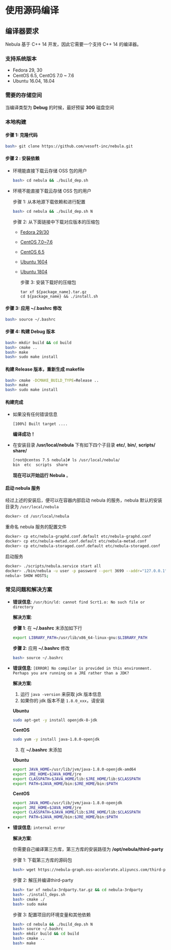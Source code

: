 # 使用源码编译

## 编译器要求

Nebula 基于 C++ 14 开发，因此它需要一个支持 C++ 14 的编译器。

### 支持系统版本

- Fedora 29, 30
- CentOS 6.5, CentOS 7.0 ~ 7.6
- Ubuntu 16.04, 18.04

### 需要的存储空间

当编译类型为 **Debug** 的时候，最好预留 **30G** 磁盘空间

### 本地构建

#### 步骤 1: 克隆代码

```bash
bash> git clone https://github.com/vesoft-inc/nebula.git
```

#### 步骤 2 : 安装依赖

- 环境能直接下载云存储 OSS 包的用户

    ```bash
    bash> cd nebula && ./build_dep.sh
    ```

- 环境不能直接下载云存储 OSS 包的用户

    步骤 1:
    从本地源下载依赖和进行配置

    ```bash
    bash> cd nebula && ./build_dep.sh N
    ```

    步骤 2:
    从下面链接中下载对应版本的压缩包

  - [Fedora 29/30](https://nebula-graph.oss-accelerate.aliyuncs.com/third-party/fedora29.tar.gz)
  - [CentOS 7.0~7.6](https://nebula-graph.oss-accelerate.aliyuncs.com/third-party/centos7.5.tar.gz)
  - [CentOS 6.5](https://nebula-graph.oss-accelerate.aliyuncs.com/third-party/centos6.5.tar.gz)
  - [Ubuntu 1604](https://nebula-graph.oss-accelerate.aliyuncs.com/third-party/ubuntu16.tar.gz)
  - [Ubuntu 1804](https://nebula-graph.oss-accelerate.aliyuncs.com/third-party/ubuntu18.tar.gz)

    步骤 3:
    安装下载好的压缩包

    ```text
    tar xf ${package_name}.tar.gz
    cd ${package_name} && ./install.sh
    ```

#### 步骤 3: 应用 **~/.bashrc** 修改

```bash
bash> source ~/.bashrc
```

#### 步骤 4: 构建 Debug 版本

```bash
bash> mkdir build && cd build
bash> cmake ..
bash> make
bash> sudo make install
```

#### 构建 Release 版本，重新生成 makefile

```bash
bash> cmake -DCMAKE_BUILD_TYPE=Release ..
bash> make
bash> sudo make install
```

#### **构建完成**

- 如果没有任何错误信息

    ```text
    [100%] Built target ....
    ```

    **编译成功！**

- 在安装目录 **/usr/local/nebula** 下有如下四个子目录 **etc/**, **bin/**, **scripts/** **share/**

    ```bash
    [root@centos 7.5 nebula]# ls /usr/local/nebula/
    bin  etc  scripts  share
    ```

    **现在可以开始运行 Nebula** 。

<!-- ### 使用 docker 容器构建

Nebula 提供了一个安装有完整编译环境的 docker 镜像 [vesoft/nebula-dev](https://hub.docker.com/r/vesoft/nebula-dev)，让开发者可以本地修改源码，容器内部构建和调试。只需执行如下几步便可快速参与开发：

#### 从 docker hub 拉取镜像

```bash
bash> docker pull vesoft/nebula-dev
```

#### 启动容器并将本地源码目录挂载到容器的工作目录 `/home/nebula`

```bash
bash> docker run --rm -ti \
  --security-opt seccomp=unconfined \
  -v /path/to/nebula/:/home/nebula \
  vesoft/nebula-dev \
  bash
```

其中 `/path/to/nebula/` 要替换成**本地 nebula 源码目录**。

#### 容器内编译

```bash
docker> mkdir _build && cd _build
docker> cmake ..
docker> make
docker> make install
``` -->

#### 启动 nebula 服务

经过上述的安装后，便可以在容器内部启动 nebula 的服务，nebula 默认的安装目录为 `/usr/local/nebula`

```bash
docker> cd /usr/local/nebula
```

重命名 nebula 服务的配置文件

```bash
docker> cp etc/nebula-graphd.conf.default etc/nebula-graphd.conf
docker> cp etc/nebula-metad.conf.default etc/nebula-metad.conf
docker> cp etc/nebula-storaged.conf.default etc/nebula-storaged.conf
```

启动服务

```bash
docker> ./scripts/nebula.service start all
docker> ./bin/nebula -u user -p password --port 3699 --addr="127.0.0.1"
nebula> SHOW HOSTS;
```

### 常见问题和解决方案

- **错误信息**: `/usr/bin/ld: cannot find Scrt1.o: No such file or directory`

  **解决方案**:

    **步骤 1**: 在 **~/.bashrc** 末添加如下行

    ```sh
    export LIBRARY_PATH=/usr/lib/x86_64-linux-gnu:$LIBRARY_PATH
    ```

    **步骤 2**: 应用 **~/.bashrc** 修改

    ```sh
    bash> source ~/.bashrc
    ```

- **错误信息**: `[ERROR] No compiler is provided in this environment. Perhaps you are running on a JRE rather than a JDK?`

    **解决方案**:
    1) 运行 `java -version` 来获取 jdk 版本信息
    2) 如果你的 jdk 版本不是 `1.8.0_xxx`，请安装

    **Ubuntu**

    ```sh
    sudo apt-get -y install openjdk-8-jdk
    ```

    **CentOS**

    ```sh
    sudo yum -y install java-1.8.0-openjdk
    ```

    3) 在 **~/.bashrc** 末添加

    **Ubuntu**

    ```sh
    export JAVA_HOME=/usr/lib/jvm/java-1.8.0-openjdk-amd64
    export JRE_HOME=$JAVA_HOME/jre
    export CLASSPATH=$JAVA_HOME/lib:$JRE_HOME/lib:$CLASSPATH
    export PATH=$JAVA_HOME/bin:$JRE_HOME/bin:$PATH
    ```

    **CentOS**

    ```sh
    export JAVA_HOME=/usr/lib/jvm/java-1.8.0-openjdk
    export JRE_HOME=$JAVA_HOME/jre
    export CLASSPATH=$JAVA_HOME/lib:$JRE_HOME/lib:$CLASSPATH
    export PATH=$JAVA_HOME/bin:$JRE_HOME/bin:$PATH
    ```

- **错误信息**: `internal error`

    **解决方案**:

    你需要自己编译第三方库，第三方库的安装路径为 **/opt/nebula/third-party**

    步骤 1: 下载第三方库的源码包

    ```bash
    bash> wget https://nebula-graph.oss-accelerate.aliyuncs.com/third-party/nebula-3rdparty.tar.gz
    ```

    步骤 2: 解压并编译third-party

    ```bash
    bash> tar xf nebula-3rdparty.tar.gz && cd nebula-3rdparty
    bash> ./install_deps.sh
    bash> cmake ./
    bash> sudo make
    ```

    步骤 3: 配置项目的环境变量和其他依赖

    ```bash
    bash> cd nebula && ./build_dep.sh N
    bash> source ~/.bashrc
    bash> mkdir build && cd build
    bash> cmake ..
    bash> make
    ```
